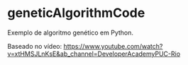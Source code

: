 # geneticAlgorithmCode
Exemplo de algoritmo genético em Python.

Baseado no vídeo: https://www.youtube.com/watch?v=xtHMSJLnKsE&ab_channel=DeveloperAcademyPUC-Rio
